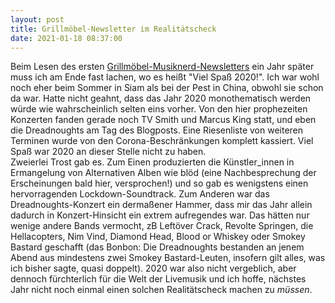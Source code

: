 ```yaml
---
layout: post
title: Grillmöbel-Newsletter im Realitätscheck
date: 2021-01-18 08:37:00
---
```


Beim Lesen des ersten [Grillmöbel-Musiknerd-Newsletters](https://grillmoebel.github.io/2020/01/09/twentyfirstandahalf-post/) ein Jahr später muss ich am Ende fast lachen, wo es heißt "Viel Spaß 2020!". Ich war wohl noch eher beim Sommer in Siam als bei der Pest in China, obwohl sie schon da war. Hatte nicht geahnt, dass das Jahr 2020 monothematisch werden würde wie wahrscheinlich selten eins vorher. Von den hier prophezeiten Konzerten fanden gerade noch TV Smith und Marcus King statt, und eben die Dreadnoughts am Tag des Blogposts. Eine Riesenliste von weiteren Terminen wurde von den Corona-Beschränkungen komplett kassiert. Viel Spaß war 2020 an dieser Stelle nicht zu haben.<br>
Zweierlei Trost gab es. Zum Einen produzierten die Künstler\_innen in Ermangelung von Alternativen Alben wie blöd (eine Nachbesprechung der Erscheinungen bald hier, versprochen!) und so gab es wenigstens einen hervorragenden Lockdown-Soundtrack. Zum Anderen war das Dreadnoughts-Konzert ein dermaßener Hammer, dass mir das Jahr allein dadurch in Konzert-Hinsicht ein extrem aufregendes war. Das hätten nur wenige andere Bands vermocht, zB Leftöver Crack, Revolte Springen, die Hellacopters, Nim Vind, Diamond Head, Blood or Whiskey oder Smokey Bastard geschafft (das Bonbon: Die Dreadnoughts bestanden an jenem Abend aus mindestens zwei Smokey Bastard-Leuten, insofern gilt alles, was ich bisher sagte, quasi doppelt). 2020 war also nicht vergeblich, aber dennoch fürchterlich für die Welt der Livemusik und ich hoffe, nächstes Jahr nicht noch einmal einen solchen Realitätscheck machen zu *müssen*.
